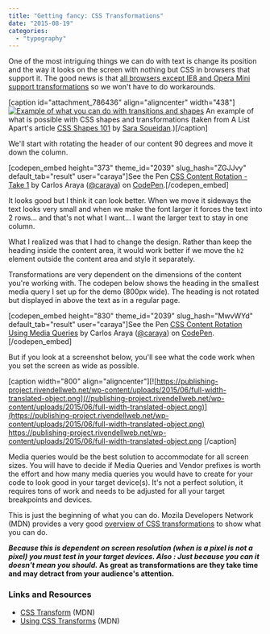 ```yaml
---
title: "Getting fancy: CSS Transformations"
date: "2015-08-19"
categories: 
  - "typography"
---
```


One of the most intriguing things we can do with text is change its position and the way it looks on the screen with nothing but CSS in browsers that support it. The good news is that [all browsers except IE8 and Opera Mini support transformations](http://caniuse.com/#feat=transforms2d) so we won't have to do workarounds.

\[caption id="attachment\_786436" align="aligncenter" width="438"\][![Example of what you can do with transitions and shapes](https://publishing-project.rivendellweb.net/wp-content/uploads/2015/06/rhombic.jpg)](http:https://publishing-project.rivendellweb.net/wp-content/uploads/2015/06/rhombic.jpg) An example of what is possible with CSS shapes and transformations (taken from A List Apart's article [CSS Shapes 101](http://alistapart.com/article/css-shapes-101) by [Sara Soueidan](http://sarasoueidan.com/).)\[/caption\]

We'll start with rotating the header of our content 90 degrees and move it down the column.

\[codepen\_embed height="373" theme\_id="2039" slug\_hash="ZGJJvy" default\_tab="result" user="caraya"\]See the Pen [CSS Content Rotation - Take 1](http://codepen.io/caraya/pen/ZGJJvy/) by Carlos Araya ([@caraya](http://codepen.io/caraya)) on [CodePen](http://codepen.io).\[/codepen\_embed\]

It looks good but I think it can look better. When we move it sideways the text looks very small and when we make the font larger it forces the text into 2 rows... and that's not what I want... I want the larger text to stay in one column.

What I realized was that I had to change the design. Rather than keep the heading inside the content area, it would work better if we move the `h2` element outside the content area and style it separately.

Transformations are very dependent on the dimensions of the content you're working with. The codepen below shows the heading in the smallest media query I set up for the demo (800px wide). The heading is not rotated but displayed in above the text as in a regular page.

\[codepen\_embed height="830" theme\_id="2039" slug\_hash="MwvWYd" default\_tab="result" user="caraya"\]See the Pen [CSS Content Rotation Using Media Queries](http://codepen.io/caraya/pen/MwvWYd/) by Carlos Araya ([@caraya](http://codepen.io/caraya)) on [CodePen](http://codepen.io).\[/codepen\_embed\]

But if you look at a screenshot below, you'll see what the code work when you set the screen as wide as possible.

\[caption width="800" align="aligncenter"\][![https://publishing-project.rivendellweb.net/wp-content/uploads/2015/06/full-width-translated-object.png](//publishing-project.rivendellweb.net/wp-content/uploads/2015/06/full-width-translated-object.png)](https://publishing-project.rivendellweb.net/wp-content/uploads/2015/06/full-width-translated-object.png) https://publishing-project.rivendellweb.net/wp-content/uploads/2015/06/full-width-translated-object.png \[/caption\]

Media queries would be the best solution to accommodate for all screen sizes. You will have to decide if Media Queries and Vendor prefixes is worth the effort and how many media queries you would have to create for your code to look good in your target device(s). It's not a perfect solution, it requires tons of work and needs to be adjusted for all your target breakpoints and devices.

This is just the beginning of what you can do. Mozila Developers Network (MDN) provides a very good [overview of CSS transformations](https://developer.mozilla.org/en-US/docs/Web/CSS/transform) to show what you can do.

**_Because this is dependent on screen resolution (when is a pixel is not a pixel) you must test in your target devices. Also :_ _Just because you can it doesn't mean you should._ As great as transformations are they take time and may detract from your audience's attention.**

### Links and Resources

- [CSS Transform](https://developer.mozilla.org/en-US/docs/Web/CSS/transform) (MDN)
- [Using CSS Transforms](https://developer.mozilla.org/en-US/docs/Web/Guide/CSS/Using_CSS_transforms) (MDN)
